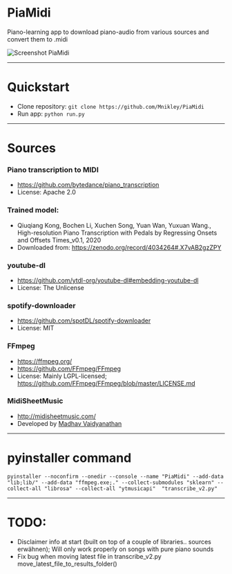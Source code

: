 # PiaMidi

Piano-learning app to download piano-audio from various sources and convert them to .midi

![Screenshot PiaMidi](https://user-images.githubusercontent.com/75040444/149627235-c8f1ec08-43ee-4174-9467-730f6f419908.png)

---

# Quickstart

- Clone repository: ```git clone https://github.com/Mnikley/PiaMidi```
- Run app: ```python run.py```

---



# Sources
### Piano transcription to MIDI
- https://github.com/bytedance/piano_transcription
- License: Apache 2.0

### Trained model:
- Qiuqiang Kong, Bochen Li, Xuchen Song, Yuan Wan, Yuxuan Wang., High-resolution Piano Transcription with Pedals by Regressing Onsets and Offsets Times_v0.1, 2020
- Downloaded from: https://zenodo.org/record/4034264#.X7vAB2gzZPY

### youtube-dl
- https://github.com/ytdl-org/youtube-dl#embedding-youtube-dl
- License: The Unlicense

### spotify-downloader
- https://github.com/spotDL/spotify-downloader
- License: MIT

### FFmpeg
- https://ffmpeg.org/
- https://github.com/FFmpeg/FFmpeg
- License: Mainly LGPL-licensed; https://github.com/FFmpeg/FFmpeg/blob/master/LICENSE.md

### MidiSheetMusic
- http://midisheetmusic.com/
- Developed by [Madhav Vaidyanathan](midisheetmusic.sf@gmail.com)

---

# pyinstaller command
```pyinstaller --noconfirm --onedir --console --name "PiaMidi" --add-data "lib;lib/" --add-data "ffmpeg.exe;." --collect-submodules "sklearn" --collect-all "librosa" --collect-all "ytmusicapi"  "transcribe_v2.py"```

--- 

# TODO:
- Disclaimer info at start (built on top of a couple of libraries.. sources erwähnen); Will only work properly on songs with pure piano sounds
- Fix bug when moving latest file in transcribe_v2.py move_latest_file_to_results_folder()
